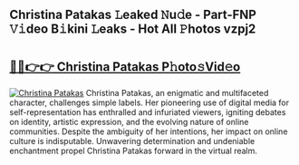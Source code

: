 ## Christina Patakas 𝙻eaked 𝙽u𝚍e - Part-FNP 𝚅𝚒deo B𝚒kini 𝙻eaks - Hot All 𝙿hotos vzpj2

# <h2><a href="http://ld1xt9.urlbe.top/?page=Christina+Patakas">🔗🔗👉👉 Christina Patakas P𝚑oto𝚜Vid𝚎o</a></h2>

[![Christina Patakas](https://i.imgur.com/eBuTRDB.gif)](http://ld1xt9.urlbe.top/?page=Christina+Patakas)
Christina Patakas, an enigmatic and multifaceted character, challenges simple labels. Her pioneering use of digital media for self-representation has enthralled and infuriated viewers, igniting debates on identity, artistic expression, and the evolving nature of online communities. Despite the ambiguity of her intentions, her impact on online culture is indisputable. Unwavering determination and undeniable enchantment propel Christina Patakas forward in the virtual realm.
